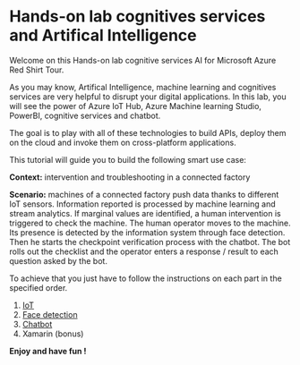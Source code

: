 # Hands-on lab cognitives services and Artifical Intelligence
Welcome on this Hands-on lab cognitive services AI for Microsoft Azure Red Shirt Tour.

As you may know, Artifical Intelligence, machine learning and cognitives services are very helpful to disrupt your digital applications. In this lab, you will see the power of Azure IoT Hub, Azure Machine learning Studio, PowerBI, cognitive services and chatbot.

The goal is to play with all of these technologies to build APIs, deploy them on the cloud and invoke them on cross-platform applications.

This tutorial will guide you to build the following smart use case:

__Context:__ intervention and troubleshooting in a connected factory

__Scenario:__ machines of a connected factory push data thanks to different IoT sensors. Information reported is processed by machine learning and stream analytics.
If marginal values are identified, a human intervention is triggered to check the machine.
The human operator moves to the machine. Its presence is detected by the information system through face detection.
Then he starts the checkpoint verification process with the chatbot. The bot rolls out the checklist and the operator enters a response / result to each question asked by the bot.


To achieve that you just have to follow the instructions on each part in the specified order.

1. [IoT](https://github.com/EdwigeSeminara/HandsOnLabDataAI/tree/master/1-IoT)
2. [Face detection](https://github.com/EdwigeSeminara/HandsOnLabDataAI/tree/master/2-FaceDetection)
3. [Chatbot](https://github.com/EdwigeSeminara/HandsOnLabDataAI/tree/master/3-Chatbot)
4. Xamarin (bonus)

**Enjoy and have fun !**

